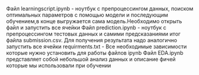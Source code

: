 Файл learningscript.ipynb - ноутбук с препроцессингом данных, поиском оптимальных параметров с помощью модели и последующим обучением,в конце выгружается сама модель.Необходимо открыть файл и запустить все ячейки
Файл prediction.ipynb - ноутбук с препроцессингом тестовых данных и самими предсказаниями итог файла submission.csv. Для получения результата надо аналогично запустить все ячейки 
requirments.txt - Все необходимые зависимости которые нужно установить для работы файлов ipynb
Файл EDA.ipynb представляет собой небольшой анализ данных и описание фичей которые мы использовали при обучении
